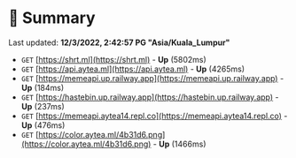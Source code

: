 # 📖 Summary
Last updated: **12/3/2022, 2:42:57 PG "Asia/Kuala_Lumpur"**

- `GET` [https://shrt.ml](https://shrt.ml) - **Up** (5802ms)
- `GET` [https://api.aytea.ml](https://api.aytea.ml) - **Up** (4265ms)
- `GET` [https://memeapi.up.railway.app](https://memeapi.up.railway.app) - **Up** (184ms)
- `GET` [https://hastebin.up.railway.app](https://hastebin.up.railway.app) - **Up** (237ms)
- `GET` [https://memeapi.aytea14.repl.co](https://memeapi.aytea14.repl.co) - **Up** (476ms)
- `GET` [https://color.aytea.ml/4b31d6.png](https://color.aytea.ml/4b31d6.png) - **Up** (1466ms)
